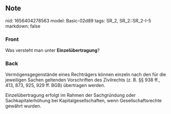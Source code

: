 ## Note
nid: 1656404278563
model: Basic-02d89
tags: SR_2, SR_2::SR_2-I-5
markdown: false

### Front
Was versteht man unter <b>Einzelübertragung</b>?

### Back
Vermögensgegenstände eines Rechträgers können einzeln nach den für die jeweiligen Sachen geltenden Vorschriften des Zivilrechts (z. B. §§ 938 ff., 413, 873, 925, 929 ff. BGB) übertragen werden.

Einzelübertragung erfolgt im Rahmen der Sachgründung oder Sachkapitalerhöhung bei Kapitalgesellschaften, wenn Gesellschaftsrechte gewährt wurden.
